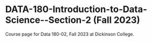 # DATA-180-Introduction-to-Data-Science--Section-2 (Fall 2023)
Course page for Data 180-02, Fall 2023 at Dickinson College.
